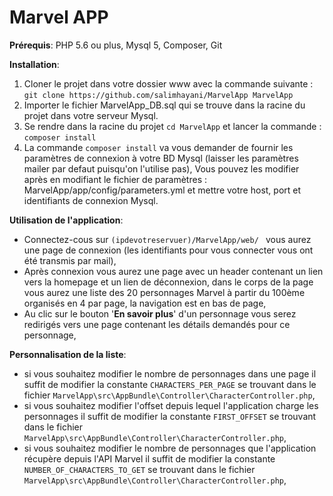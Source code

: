 Marvel APP
========================

**Prérequis**:  PHP 5.6 ou plus, Mysql 5, Composer, Git

**Installation**: 
1. Cloner le projet dans votre dossier www avec la commande suivante :
`git clone https://github.com/salimhayani/MarvelApp MarvelApp`
2. Importer le fichier MarvelApp_DB.sql qui se trouve dans la racine du projet dans votre serveur Mysql.
3. Se rendre dans la racine du projet `cd MarvelApp` et lancer la commande : `composer install`
4. La commande `composer install` va vous demander de fournir les paramètres de connexion à votre BD Mysql (laisser les paramètres mailer par defaut puisqu'on l'utilise pas), Vous pouvez les modifier après en modifiant le fichier de paramètres : MarvelApp/app/config/parameters.yml et mettre votre host, port et identifiants de connexion Mysql.

**Utilisation de l'application**:

* Connectez-cous sur `(ipdevotreservuer)/MarvelApp/web/ ` vous aurez une page de connexion (les identifiants pour vous connecter vous ont été transmis par mail),
* Après connexion vous aurez une page avec un header contenant un lien vers la homepage et un lien de déconnexion, dans le corps de la page vous aurez une liste des 20 personnages Marvel à partir du 100ème organisés en 4 par page, la navigation est en bas de page,
* Au clic sur le bouton '**En savoir plus**' d'un personnage vous serez redirigés vers une page contenant les détails demandés pour ce personnage,

**Personnalisation de la liste**:

* si vous souhaitez modifier le nombre de personnages dans une page il suffit de modifier la constante `CHARACTERS_PER_PAGE` se trouvant dans le fichier `MarvelApp\src\AppBundle\Controller\CharacterController.php`,
* si vous souhaitez modifier l'offset depuis lequel l'application charge les personnages il suffit de modifier la constante `FIRST_OFFSET` se trouvant dans le fichier `MarvelApp\src\AppBundle\Controller\CharacterController.php`,
* si vous souhaitez modifier le nombre de personnages que l'application récupère depuis l'API Marvel il suffit de modifier la constante `NUMBER_OF_CHARACTERS_TO_GET` se trouvant dans le fichier `MarvelApp\src\AppBundle\Controller\CharacterController.php`,


